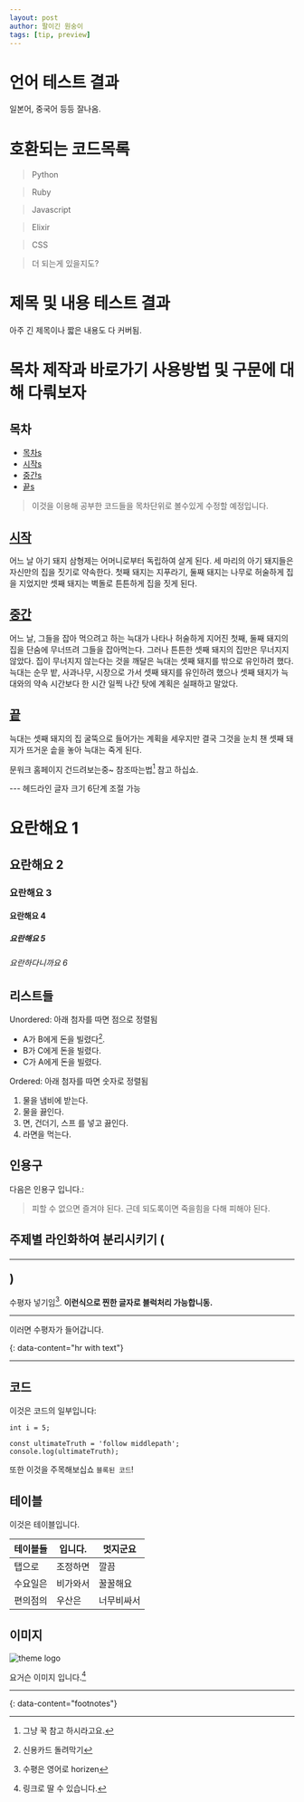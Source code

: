 ```yaml
---
layout: post
author: 팔이긴 원숭이
tags: [tip, preview]
---
```


# 언어 테스트 결과
일본어, 중국어 등등 잘나옴.

# 호환되는 코드목록

> Python

> Ruby

> Javascript

> Elixir

> CSS

> 더 되는게 있을지도?

# 제목 및 내용 테스트 결과
아주 긴 제목이나 짧은 내용도 다 커버됨.

# 목차 제작과 바로가기 사용방법 및 구문에 대해 다뤄보자

## 목차
- [목차s](#목차)
- [시작s](#시작)
- [중간s](#중간)
- [끝s](#끝)

> 이것을 이용해 공부한 코드들을 목차단위로 볼수있게 수정할 예정입니다.

## [시작](#목차)
어느 날 아기 돼지 삼형제는 어머니로부터 독립하여 살게 된다.
세 마리의 아기 돼지들은 자신만의 집을 짓기로 약속한다.
첫째 돼지는 지푸라기, 둘째 돼지는 나무로 허술하게 집을 지었지만 셋째 돼지는 벽돌로 튼튼하게 집을 짓게 된다.
## [중간](#목차)
어느 날, 그들을 잡아 먹으려고 하는 늑대가 나타나 허술하게 지어진 첫째, 둘째 돼지의 집을 단숨에 무너뜨려 그들을 잡아먹는다.
그러나 튼튼한 셋째 돼지의 집만은 무너지지 않았다.
집이 무너지지 않는다는 것을 깨달은 늑대는 셋째 돼지를 밖으로 유인하려 했다.
늑대는 순무 밭, 사과나무, 시장으로 가서 셋째 돼지를 유인하려 했으나 셋째 돼지가 늑대와의 약속 시간보다 한 시간 일찍 나간 탓에 계획은 실패하고 말았다.
## [끝](#목차)
늑대는 셋째 돼지의 집 굴뚝으로 들어가는 계획을 세우지만 결국 그것을 눈치 챈 셋째 돼지가 뜨거운 솥을 놓아 늑대는 죽게 된다.


문워크 홈페이지 건드려보는중~
참조따는법[^1] 참고 하십쇼.

--- 헤드라인 글자 크기 6단계 조절 가능
# 요란해요 1
## 요란해요 2
### 요란해요 3
#### 요란해요 4
##### 요란해요 5
###### 요란하다니까요 6

## 리스트들

Unordered: 아래 첨자를 따면 점으로 정렬됨

- A가 B에게 돈을 빌렸다[^2].
- B가 C에게 돈을 빌렸다.
- C가 A에게 돈을 빌렸다.

Ordered: 아래 첨자를 따면 숫자로 정렬됨

1. 물을 냄비에 받는다.
2. 물을 끓인다.
3. 면, 건더기, 스프 를 넣고 끓인다.
4. 라면을 먹는다.

## 인용구

다음은 인용구 입니다.:

> 피할 수 없으면 즐겨야 된다. 근데 되도록이면 죽을힘을 다해 피해야 된다.

## 주제별 라인화하여 분리시키기 (<hr>)

수평자 넣기임[^3].
**이런식으로 찐한 글자로 블럭처리 가능합니동.**

---

이러면 수평자가 들어갑니다.

{: data-content="hr with text"}

---

## 코드

이것은 코드의 일부입니다:

```
int i = 5;

const ultimateTruth = 'follow middlepath';
console.log(ultimateTruth);
```

또한 이것을 주목해보십쇼 `블록된 코드`!

## 테이블

이것은 테이블입니다.

| 테이블들	| 입니다.		| 멋지군요	|
|-----------|-----------|-----------|
| 탭으로		| 조정하면	| 깔끔		|
| 수요일은	| 비가와서	| 꿀꿀해요	|
| 편의점의	| 우산은		|너무비싸서	|

## 이미지

![theme logo](http://www.abhinavsaxena.com/images/abhinav.jpeg)

요거슨 이미지 입니다.[^4]

---

{: data-content="footnotes"}

[^1]: 그냥 꾹 참고 하시라고요.
[^2]: 신용카드 돌려막기
[^3]: 수평은 영어로 horizen
[^4]: 링크로 딸 수 있습니다.
